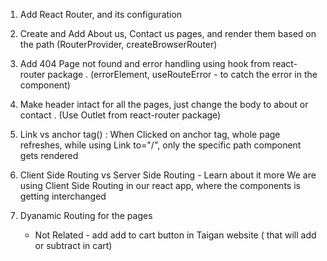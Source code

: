 1. Add React Router, and its configuration
2. Create and Add About us, Contact us pages, and render them based on the path (RouterProvider, createBrowserRouter)

3. Add 404 Page not found and error handling using hook from react-router package . (errorElement, useRouteError - to catch the error in the component)
4. Make header intact for all the pages, just change the body to about or contact . (Use Outlet from react-router package)
5. Link vs anchor tag(<a>) : When Clicked on anchor tag, whole page refreshes, while using Link to="/", only the specific path component gets rendered
6. Client Side Routing vs Server Side Routing - Learn about it more
   We are using Client Side Routing in our react app, where the components is getting interchanged

7. Dyanamic Routing for the pages
   - Not Related - add add to cart button in Taigan website ( that will add or subtract in cart)
